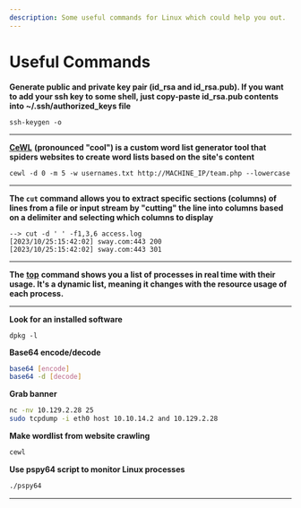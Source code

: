 ```yaml
---
description: Some useful commands for Linux which could help you out.
---
```


# Useful Commands

**Generate public and private key pair (id\_rsa and id\_rsa.pub). If you want to add your ssh key to some shell, just copy-paste id\_rsa.pub contents into \~/.ssh/authorized\_keys file**

```
ssh-keygen -o
```

***

[**CeWL**](https://www.geeksforgeeks.org/cewl-tool-creating-custom-wordlists-tool-in-kali-linux/) **(pronounced "cool") is a custom word list generator tool that spiders websites to create word lists based on the site's content**

```
cewl -d 0 -m 5 -w usernames.txt http://MACHINE_IP/team.php --lowercase
```

***

**The `cut` command allows you to extract specific sections (columns) of lines from a file or input stream by "cutting" the line into columns based on a delimiter and selecting which columns to display**

```
--> cut -d ' ' -f1,3,6 access.log
[2023/10/25:15:42:02] sway.com:443 200
[2023/10/25:15:42:02] sway.com:443 301
```

***

**The** [**top**](https://www.geeksforgeeks.org/top-command-in-linux-with-examples/) **command shows you a list of processes in real time with their usage. It's a dynamic list, meaning it changes with the resource usage of each process.**

***

**Look for an installed software**

```magic
dpkg -l
```

**Base64 encode/decode**

```bash
base64 [encode]
base64 -d [decode]
```

**Grab banner**

```bash
nc -nv 10.129.2.28 25
sudo tcpdump -i eth0 host 10.10.14.2 and 10.129.2.28
```

**Make wordlist from website crawling**

```bash
cewl
```

**Use pspy64 script to monitor Linux processes**

```bash
./pspy64
```

***
